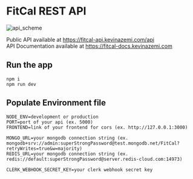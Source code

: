 # FitCal REST API

![api_scheme](https://github.com/FitCal-app/fitcal-api/assets/39599216/c9e2b34b-e627-4acf-aa16-4db75b3c1ae2)

Public API available at https://fitcal-api.kevinazemi.com/api <br>
API Documentation available at https://fitcal-docs.kevinazemi.com

## Run the app

    npm i
    npm run dev


## Populate Environment file

    NODE_ENV=development or production
    PORT=port of your api (ex. 5000)
    FRONTEND=link of your frontend for cors (ex. http://127.0.0.1:3000)
    
    MONGO_URL=your mongodb connection string (ex. mongodb+srv://admin:superStrongPassword@test.mongodb.net/FitCal?retryWrites=true&w=majority)
    REDIS_URL=your mongodb connection string (ex. redis://default:superStrongPassword@server.redis-cloud.com:14973)
    
    CLERK_WEBHOOK_SECRET_KEY=your clerk webhook secret key

